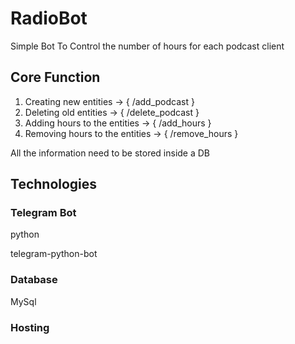 # RadioBot
Simple Bot To Control the number of hours for each podcast client

## Core Function 
1. Creating new entities &#8594; { /add_podcast }
2. Deleting old entities &#8594; { /delete_podcast }
3. Adding hours to the entities &#8594; { /add_hours }
4. Removing hours to the entities &#8594; { /remove_hours }

All the information need to be stored inside a DB

## Technologies

### Telegram Bot

python

telegram-python-bot

### Database

MySql

### Hosting



